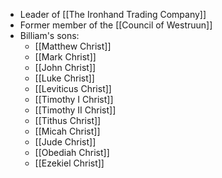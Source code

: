 - Leader of [[The Ironhand Trading Company]]
- Former member of the [[Council of Westruun]]
- Billiam's sons:
	- [[Matthew Christ]]
	- [[Mark Christ]]
	- [[John Christ]]
	- [[Luke Christ]]
	- [[Leviticus Christ]]
	- [[Timothy I Christ]]
	- [[Timothy II Christ]]
	- [[Tithus Christ]]
	- [[Micah Christ]]
	- [[Jude Christ]]
	- [[Obediah Christ]]
	- [[Ezekiel Christ]]